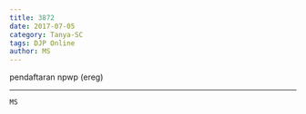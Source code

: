 ```yaml
---
title: 3872
date: 2017-07-05
category: Tanya-SC
tags: DJP Online
author: MS
---
```


pendaftaran npwp (ereg)

---



`MS`
